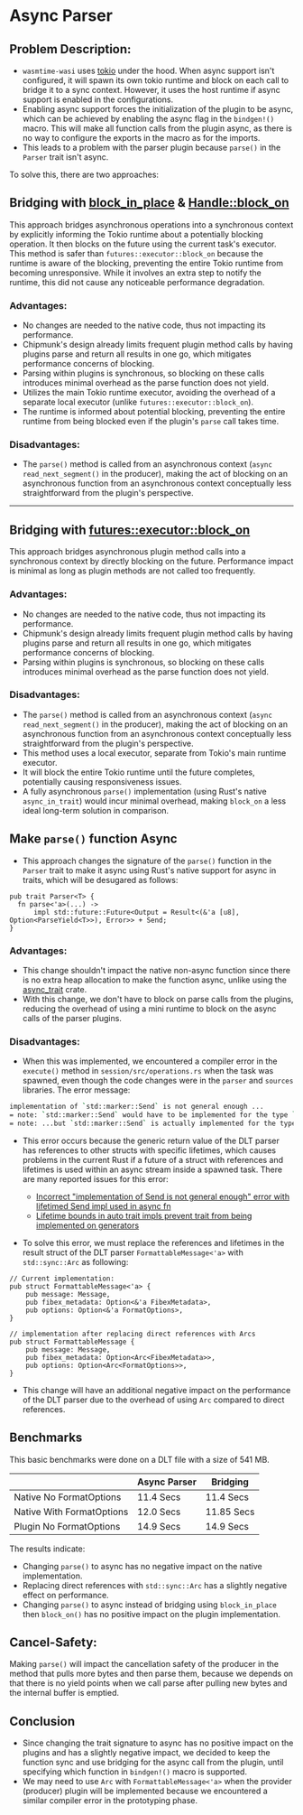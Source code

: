 # Async Parser

## Problem Description:
- `wasmtime-wasi` uses [tokio](https://tokio.rs/) under the hood. When async support isn't configured, it will spawn its own tokio runtime and block on each call to bridge it to a sync context. However, it uses the host runtime if async support is enabled in the configurations.
- Enabling async support forces the initialization of the plugin to be async, which can be achieved by enabling the async flag in the `bindgen!()` macro. This will make all function calls from the plugin async, as there is no way to configure the exports in the macro as for the imports.
- This leads to a problem with the parser plugin because `parse()` in the `Parser` trait isn't async.

To solve this, there are two approaches:

## Bridging with [block_in_place](https://docs.rs/tokio/latest/tokio/task/fn.block_in_place.html) & [Handle::block_on](https://docs.rs/tokio/1.45.1/tokio/runtime/struct.Handle.html#method.block_on)

This approach bridges asynchronous operations into a synchronous context by explicitly informing the Tokio runtime about a potentially blocking operation. It then blocks on the future using the current task's executor. This method is safer than `futures::executor::block_on` because the runtime is aware of the blocking, preventing the entire Tokio runtime from becoming unresponsive. While it involves an extra step to notify the runtime, this did not cause any noticeable performance degradation.

### Advantages:
* No changes are needed to the native code, thus not impacting its performance.
* Chipmunk's design already limits frequent plugin method calls by having plugins parse and return all results in one go, which mitigates performance concerns of blocking.
* Parsing within plugins is synchronous, so blocking on these calls introduces minimal overhead as the parse function does not yield.
* Utilizes the main Tokio runtime executor, avoiding the overhead of a separate local executor (unlike `futures::executor::block_on`).
* The runtime is informed about potential blocking, preventing the entire runtime from being blocked even if the plugin's `parse` call takes time.

### Disadvantages:
* The `parse()` method is called from an asynchronous context (`async read_next_segment()` in the producer), making the act of blocking on an asynchronous function from an asynchronous context conceptually less straightforward from the plugin's perspective.

---

## Bridging with [futures::executor::block_on](https://docs.rs/futures/latest/futures/executor/fn.block_on.html)

This approach bridges asynchronous plugin method calls into a synchronous context by directly blocking on the future. Performance impact is minimal as long as plugin methods are not called too frequently.

### Advantages:
* No changes are needed to the native code, thus not impacting its performance.
* Chipmunk's design already limits frequent plugin method calls by having plugins parse and return all results in one go, which mitigates performance concerns of blocking.
* Parsing within plugins is synchronous, so blocking on these calls introduces minimal overhead as the parse function does not yield.

### Disadvantages:
* The `parse()` method is called from an asynchronous context (`async read_next_segment()` in the producer), making the act of blocking on an asynchronous function from an asynchronous context conceptually less straightforward from the plugin's perspective.
* This method uses a local executor, separate from Tokio's main runtime executor.
* It will block the entire Tokio runtime until the future completes, potentially causing responsiveness issues.
* A fully asynchronous `parse()` implementation (using Rust's native `async_in_trait`) would incur minimal overhead, making `block_on` a less ideal long-term solution in comparison.


## Make `parse()` function Async
- This approach changes the signature of the `parse()` function in the `Parser` trait to make it async using Rust's native support for async in traits, which will be desugared as follows:

```rust,ignore
pub trait Parser<T> {
  fn parse<'a>(...) -> 
      impl std::future::Future<Output = Result<(&'a [u8], Option<ParseYield<T>>), Error>> + Send;
}
```
### Advantages:
- This change shouldn't impact the native non-async function since there is no extra heap allocation to make the function async, unlike using the [async_trait](https://crates.io/crates/async-trait) crate.
- With this change, we don't have to block on parse calls from the plugins, reducing the overhead of using a mini runtime to block on the async calls of the parser plugins.

### Disadvantages:
- When this was implemented, we encountered a compiler error in the `execute()` method in `session/src/operations.rs` when the task was spawned, even though the code changes were in the `parser` and `sources` libraries. The error message:

```bash
implementation of `std::marker::Send` is not general enough ...
= note: `std::marker::Send` would have to be implemented for the type `String`, for any two lifetimes `'0` and `'1`...
= note: ...but `std::marker::Send` is actually implemented for the type `String`, for some specific lifetime `'2`
```
- This error occurs because the generic return value of the DLT parser has references to other structs with specific lifetimes, which causes problems in the current Rust if a future of a struct with references and lifetimes is used within an async stream inside a spawned task. There are many reported issues for this error:
  - [Incorrect "implementation of Send is not general enough" error with lifetimed Send impl used in async fn](https://github.com/rust-lang/rust/issues/96865)
  - [Lifetime bounds in auto trait impls prevent trait from being implemented on generators](https://github.com/rust-lang/rust/issues/64552)

- To solve this error, we must replace the references and lifetimes in the result struct of the DLT parser `FormattableMessage<'a>` with `std::sync::Arc` as following:
```rust,ignore
// Current implementation:
pub struct FormattableMessage<'a> {
    pub message: Message,
    pub fibex_metadata: Option<&'a FibexMetadata>,
    pub options: Option<&'a FormatOptions>,
}

// implementation after replacing direct references with Arcs
pub struct FormattableMessage {
    pub message: Message,
    pub fibex_metadata: Option<Arc<FibexMetadata>>,
    pub options: Option<Arc<FormatOptions>>,
}
```
- This change will have an additional negative impact on the performance of the DLT parser due to the overhead of using `Arc` compared to direct references.

## Benchmarks

This basic benchmarks were done on a DLT file with a size of 541 MB.

|                           | Async Parser   | Bridging       |
|---------------------------|----------------|----------------|
| Native No FormatOptions   | 11.4 Secs      | 11.4 Secs      |
| Native With FormatOptions | 12.0 Secs      | 11.85 Secs     |
| Plugin  No FormatOptions  | 14.9 Secs      | 14.9 Secs      |

The results indicate:
- Changing `parse()` to async has no negative impact on the native implementation.
- Replacing direct references with `std::sync::Arc` has a slightly negative effect on performance.
- Changing `parse()` to async instead of bridging using `block_in_place` then `block_on()` has no positive impact on the plugin implementation.

## Cancel-Safety:

Making `parse()` will impact the cancellation safety of the producer in the method that pulls more bytes and then parse them, because we depends on that there is no yield points when we call parse after pulling new bytes and the internal buffer is emptied.

## Conclusion

- Since changing the trait signature to async has no positive impact on the plugins and has a slightly negative impact, we decided to keep the function sync and use bridging for the async call from the plugin, until specifying which function in `bindgen!()` macro is supported.
- We may need to use `Arc` with `FormattableMessage<'a>` when the provider (producer) plugin will be implemented because we encountered a similar compiler error in the prototyping phase.
